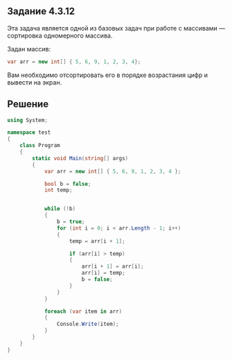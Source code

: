 ## Задание 4.3.12
Эта задача является одной из базовых задач при работе с массивами — сортировка одномерного массива.

Задан массив:

```cs
var arr = new int[] { 5, 6, 9, 1, 2, 3, 4};
```
Вам необходимо отсортировать его в порядке возрастания цифр и вывести на экран.


## Решение
```cs
using System;

namespace test
{
    class Program
    {
        static void Main(string[] args)
        {
            var arr = new int[] { 5, 6, 9, 1, 2, 3, 4 };

            bool b = false;
            int temp;


            while (!b)
            {
                b = true;
                for (int i = 0; i < arr.Length - 1; i++)
                {
                    temp = arr[i + 1];

                    if (arr[i] > temp)
                    {
                        arr[i + 1] = arr[i];
                        arr[i] = temp;
                        b = false;
                    }
                }
            }

            foreach (var item in arr)
            {
                Console.Write(item);
            }
        }
    }
}
```
